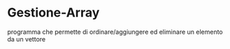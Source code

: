 # Gestione-Array
programma che permette di ordinare/aggiungere ed eliminare un elemento da un vettore
